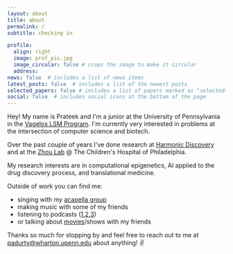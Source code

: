 ```yaml
---
layout: about
title: about
permalink: /
subtitle: checking in 

profile:
  align: right
  image: prof_pic.jpg
  image_circular: false # crops the image to make it circular
  address:
news: false  # includes a list of news items
latest_posts: false  # includes a list of the newest posts
selected_papers: false # includes a list of papers marked as "selected={true}"
social: false  # includes social icons at the bottom of the page
---
```

Hey! My name is Prateek and I'm a junior at the University of Pennsylvania in the [Vagelos LSM Program](https://lsm.upenn.edu/). I'm currently very interested in problems at the intersection of computer science and biotech.

Over the past couple of years I've done research at [Harmonic Discovery](https://www.harmonicdiscovery.com/) and at the [Zhou Lab](https://zhou-lab.github.io/) @ The Children's Hospital of Philadelphia.

My research interests are in computational epigenetics, AI applied to the drug discovery process, and translational medicine.

Outside of work you can find me:
- singing with my [acapella group](https://www.youtube.com/@PennMasalaOfficial)
- making music with some of my friends
- listening to podcasts ([1](https://conversationswithtyler.com/),[2](https://open.spotify.com/show/59176gU8vcFho6Sc1dm3Lu?si=289fff304ec94193),[3](https://open.spotify.com/show/2MAi0BvDc6GTFvKFPXnkCL?si=70707fa34a434758))
- or talking about [movies](https://en.wikipedia.org/wiki/Whiplash_(2014_film))/shows with my friends

Thanks so much for stopping by and feel free to reach out to me at padurty@wharton.upenn.edu about anything! :v:

<!-- Put your address / P.O. box / other info right below your picture. You can also disable any of these elements by editing `profile` property of the YAML header of your `_pages/about.md`.

Edit `_bibliography/papers.bib` and Jekyll will render your [publications page](/al-folio/publications/) automatically.

Link to your social media connections, too. This theme is set up to use [Font Awesome icons](http://fortawesome.github.io/Font-Awesome/) and [Academicons](https://jpswalsh.github.io/academicons/), like the ones below. Add your Facebook, Twitter, LinkedIn, Google Scholar, or just disable all of them.
 -->